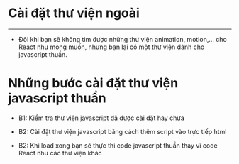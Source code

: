 # Cài đặt thư viện ngoài

--------------------------------

- Đôi khi bạn sẽ không tìm được những thư viện animation, motion,... cho React như mong muốn, nhưng bạn lại có một thư viện dành cho javascript thuần.

# Những bước cài đặt thư viện javascript thuần

- B1: Kiểm tra thư viện javascript đã được cài đặt hay chưa

- B2: Cài đặt thư viện javascript bằng cách thêm script vào trực tiếp html

- B2: Khi load xong bạn sẽ thực thi code javascript thuần thay vì code React như các thư viện khác